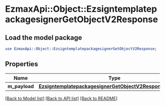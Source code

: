 # EzmaxApi::Object::EzsigntemplatepackagesignerGetObjectV2Response

## Load the model package
```perl
use EzmaxApi::Object::EzsigntemplatepackagesignerGetObjectV2Response;
```

## Properties
Name | Type | Description | Notes
------------ | ------------- | ------------- | -------------
**m_payload** | [**EzsigntemplatepackagesignerGetObjectV2ResponseMPayload**](EzsigntemplatepackagesignerGetObjectV2ResponseMPayload.md) |  | 

[[Back to Model list]](../README.md#documentation-for-models) [[Back to API list]](../README.md#documentation-for-api-endpoints) [[Back to README]](../README.md)



